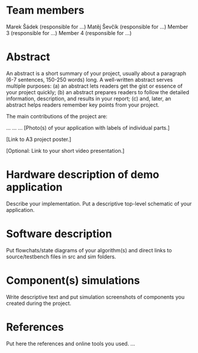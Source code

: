 # Team members
Marek Šádek (responsible for ...)
Matěj Ševčík (responsible for ...)
Member 3 (responsible for ...)
Member 4 (responsible for ...)

# Abstract
An abstract is a short summary of your project, usually about a paragraph (6-7 sentences, 150-250 words) long. A well-written abstract serves multiple purposes: (a) an abstract lets readers get the gist or essence of your project quickly; (b) an abstract prepares readers to follow the detailed information, description, and results in your report; (c) and, later, an abstract helps readers remember key points from your project.

The main contributions of the project are:

...
...
...
[Photo(s) of your application with labels of individual parts.]

[Link to A3 project poster.]

[Optional: Link to your short video presentation.]

# Hardware description of demo application
Describe your implementation. Put a descriptive top-level schematic of your application.

# Software description
Put flowchats/state diagrams of your algorithm(s) and direct links to source/testbench files in src and sim folders.

# Component(s) simulations
Write descriptive text and put simulation screenshots of components you created during the project.

# References
Put here the references and online tools you used.
...
